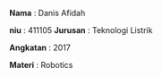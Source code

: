 **Nama** : Danis Afidah  

**niu** : 411105
**Jurusan** : Teknologi Listrik 
 
**Angkatan** : 2017  

**Materi**  : Robotics